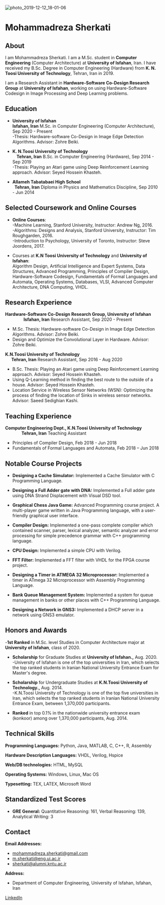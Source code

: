 ![photo_2019-12-12_18-01-06](https://user-images.githubusercontent.com/57326469/70792800-3db55e00-1daf-11ea-87f6-7d11f81146b3.jpg)

# Mohammadreza Sherkati 



## About

I am Mohammadreza Sherkati. I am a M.Sc. student in <b>Computer Engineering</b> (Computer Architecture) at <b>University of Isfahan</b>, Iran. I have received my B.Sc. Degree in Computer Engineering (Hardware) from <b>K. N. Toosi University of Technology</b>, Tehran, Iran in 2019.

I am a Research Assistant in <b>Hardware-Software Co-Design Research Group</b> at <b>University of Isfahan</b>, working on using Hardware-Software Codesign in Image Processing and Deep Learning problems.


## Education

- **University of Isfahan &nbsp; &nbsp; &nbsp; &nbsp; &nbsp; &nbsp; &nbsp; &nbsp; &nbsp; &nbsp; &nbsp; &nbsp; &nbsp; &nbsp; &nbsp; &nbsp; &nbsp; &nbsp; &nbsp; &nbsp; &nbsp; &nbsp; &nbsp; &nbsp; &nbsp; &nbsp; &nbsp; &nbsp; &nbsp; &nbsp; &nbsp; &nbsp; &nbsp; &nbsp; &nbsp; &nbsp; &nbsp; &nbsp; &nbsp; &nbsp; &nbsp; &nbsp; &nbsp; &nbsp; &nbsp; &nbsp; &nbsp; &nbsp; &nbsp; &nbsp;          Isfahan, Iran**
M.Sc. in Computer Engineering (Computer Architecture), Sep 2020 - Present<br>
-Thesis: Hardware-software Co-Design in Image Edge Detection Algorithms. Advisor: Zohre Beiki.

- **K. N.Toosi University of Technology &nbsp; &nbsp; &nbsp; &nbsp; &nbsp; &nbsp; &nbsp; &nbsp; &nbsp; &nbsp; &nbsp; &nbsp; &nbsp; &nbsp; &nbsp; &nbsp; &nbsp; &nbsp; &nbsp; &nbsp; &nbsp; &nbsp; &nbsp; &nbsp; &nbsp; &nbsp; &nbsp; &nbsp; &nbsp; &nbsp; &nbsp; &nbsp; &nbsp; &nbsp; &nbsp; &nbsp; &nbsp;         Tehran, Iran**
B.Sc. in Computer Engineering (Hardware), Sep 2014 - Sep 2019<br>
-Thesis: Playing an Atari game using Deep Reinforcement Learning approach. Advisor: Seyed Hossein Khasteh.

- **Allameh Tabatabaei High School &nbsp; &nbsp; &nbsp; &nbsp; &nbsp; &nbsp; &nbsp; &nbsp; &nbsp; &nbsp; &nbsp; &nbsp; &nbsp; &nbsp; &nbsp; &nbsp; &nbsp; &nbsp; &nbsp; &nbsp; &nbsp; &nbsp; &nbsp; &nbsp; &nbsp; &nbsp; &nbsp; &nbsp; &nbsp; &nbsp; &nbsp; &nbsp; &nbsp; &nbsp; &nbsp; &nbsp; &nbsp; &nbsp; &nbsp; &nbsp; Tehran, Iran**
Diploma in Physics and Mathematics Discipline, Sep 2010 - Jun 2014



## Selected Coursework and Online Courses

- <b>Online Courses</b>:<br>
-Machine Learning, Stanford University, Instructor: Andrew Ng, 2016.<br>
-Algorithms: Designs and Analysis, Stanford University, Instructor: Tim Roughgarden, 2016.<br>
-Introduction to Psychology, University of Toronto, Instructor: Steve Joordens, 2017.

- Courses at <b>K.N Toosi University of Technology</b> and <b>University of Isfahan</b>:<br>
Algorithm Design, Artificial Intelligence and Expert Systems, Data Structures, Advanced Programming,
Principles of Compiler Design, Hardware-Software Codesign, Fundamentals of Formal Languages
and Automata, Operating Systems, Databases, VLSI, Advanced Computer Architecture, DNA Computing, VHDL.


## Research Experience

**Hardware-Software Co-Design Research Group, University of Isfahan &nbsp; &nbsp; &nbsp; &nbsp; &nbsp; &nbsp; &nbsp; &nbsp; &nbsp; &nbsp; &nbsp; &nbsp; &nbsp; Isfahan, Iran**
Research Assistant, Sep 2020 - Present
- M.Sc. Thesis: Hardware-software Co-Design in Image Edge Detection Algorithms. Advisor: Zohre Beiki.
- Design and Optimize the Convolutional Layer in Hardware. Advisor: Zohre Beiki.

**K.N.Toosi University of Technology &nbsp; &nbsp; &nbsp; &nbsp; &nbsp; &nbsp; &nbsp; &nbsp; &nbsp; &nbsp; &nbsp; &nbsp; &nbsp; &nbsp; &nbsp; &nbsp; &nbsp; &nbsp; &nbsp; &nbsp; &nbsp; &nbsp; &nbsp; &nbsp; &nbsp; &nbsp; &nbsp; &nbsp; &nbsp; &nbsp; &nbsp; &nbsp; &nbsp; &nbsp; &nbsp; &nbsp; &nbsp; &nbsp; &nbsp; &nbsp; &nbsp; &nbsp; Tehran, Iran**
Research Assistant, Sep 2016 - Aug 2020
- B.Sc. Thesis: Playing an Atari game using Deep Reinforcement Learning approach. Advisor: Seyed Hossein Khasteh.
- Using Q-Learning method in finding the best route to the outside of a house. Advisor: Seyed Hossein Khasteh.
- Location Service in Wireless Sensor Networks (WSN): Optimizing the process of
finding the location of Sinks in wireless sensor networks. Advisor: Saeed Sedighian Kashi.



## Teaching Experience


**Computer Engineering Dept., K.N.Toosi University of Technology &nbsp; &nbsp; &nbsp; &nbsp; &nbsp; &nbsp; &nbsp; &nbsp; &nbsp; &nbsp; &nbsp; &nbsp; &nbsp; &nbsp; &nbsp; &nbsp; &nbsp; Tehran, Iran**
Teaching Assistant
- Principles of Compiler Design, Feb 2018 - Jun 2018
- Fundamentals of Formal Languages and Automata, Feb 2018 – Jun 2018


## Notable Course Projects


- **Designing a Cache Simulator:** Implemented a Cache Simulator with C Programming Language.

- **Designing a Full Adder gate with DNA:** Implemented a Full adder gate using DNA Strand Displacement with Visual DSD tool.

- **Graphical Chess Java Game:** Advanced Programming course project. A multi-player game written
in Java Programming language, with a user-friendly graphical user interface.

- **Compiler Design:** Implemented a one-pass complete compiler which contained scanner, parser,
lexical analyzer, semantic analyzer and error processing for simple precedence grammar with C++
programming language.

- **CPU Design:** Implemented a simple CPU with Verilog.

- **FFT Filter:** Implemented a FFT filter with VHDL for the FPGA course project.

- **Designing a Timer in ATMEGA 32 Microprocessor:** Implemented a timer in ATmega 32 Microprocessor with Assembly Programming Language.

- **Bank Queue Management System:** Implemented a system for queue management in banks or other places with C++ Programming Language.

- **Designing a Network in GNS3:** Implemented a DHCP server in a network using GNS3 emulator.

## Honors and Awards



-<b>1st Ranked</b> in M.Sc. level Studies in Computer Architecture major at <b>University of Isfahan</b>, class
of 2020.

- <b>Scholarship</b> for Graduate Studies at <b>University of Isfahan.,</b> Aug. 2020.<br>
 -University of Isfahan is one of the top universities in Iran, which selects the top
ranked students in Iranian National University Entrance Exam for Master's degree.

- <b>Scholarship</b> for Undergraduate Studies at <b>K.N.Toosi University of Technology.,</b> Aug. 2014.<br>
 -K.N.Toosi University of Technology is one of the top five universities in Iran, which selects the top
ranked students in Iranian National University Entrance Exam, between 1,370,000 participants.

- <b>Ranked</b> in top 0.1% in the nationwide university entrance exam (konkoor) among over 1,370,000 participants, Aug. 2014.


## Technical Skills


**Programming Languages:** Python, Java, MATLAB, C, C++, R, Assembly

**Hardware Description Languages:** VHDL, Verilog, Hspice

**Web/DB technologies:** HTML, MySQL

**Operating Systems:** Windows, Linux, Mac OS

**Typesetting:** TEX, LATEX, Microsoft Word

## Standardized Test Scores


- <b>GRE General:</b> Quantitative Reasoning: 161, Verbal Reasoning: 139, Analytical Writing: 3

## Contact

**Email Addresses:**
- mohammadreza.sherkati@gmail.com
- m.sherkati@eng.ui.ac.ir
- sherkati@alumni.kntu.ac.ir



**Address:**
- Department of Computer Engineering, University of Isfahan, Isfahan, Iran


[LinkedIn](https://www.linkedin.com/in/mohammadreza-sherkati-ba7971124/)
